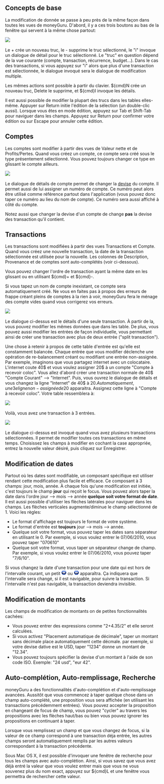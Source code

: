 Concepts de base
-----

La modification de donnée se passe à peu près de la même façon dans toutes les vues de moneyGuru. D'abord, il y a ces trois boutons au bas de la fenêtre qui servent à la même chose partout:

![](images/edition_buttons.png)

Le + crée un nouveau truc, le - supprime le truc sélectionné, le "i" invoque un dialogue de détail pour le truc sélectionné. Le "truc" en question dépend de la vue courante (compte, transaction, récurrence, budget...). Dans le cas des transactions, si vous appuyez sur "i" alors que plus d'une transaction est sélectionnée, le dialogue invoqué sera le dialogue de modification multiple.

Les mêmes actions sont possible à partir du clavier. ${cmd}N crée un nouveau truc, Delete le supprime, et ${cmd}I invoque les détails.

Il est aussi possible de modifier la plupart des trucs dans les tables elles-même. Appuyer sur Return initie l'édition de la sélection (un double-clic aussi). Lorsque vous êtes en mode édition, appuyez sur Tab et Shift-Tab pour naviguer dans les champs. Appuyez sur Return pour confirmer votre édition ou sur Escape pour annuler cette édition.

Comptes
-----

Les comptes sont modifier à partir des vues de Valeur nette et de Profits/Pertes. Quand vous créez un compte, ce compte sera créé sous le type présentement sélectionné. Vous pouvez toujours changer ce type en glissant le compte ailleurs.

![](images/edition_account_panel.png)

Le dialogue de détails de compte permet de changer la [devise](currencies.htm) du compte. Il permet aussi de lui assigner un numéro de compte. Ce numéro peut alors être utilisé comme référence partout dans l'application (vous pouvez donc taper ce numéro au lieu du nom de compte). Ce numéro sera aussi affiché à côté du compte.

Notez aussi que changer la devise d'un compte de change **pas** la devise des transaction qu'il contient.

Transactions
-----

Les transactions sont modifiées à partir des vues Transactions et Compte. Quand vous créez une nouvelle transaction, la date de la transaction sélectionnée est utilisée pour la nouvelle. Les colonnes de Description, Provenance et de comptes sont auto-complétés (voir ci-dessous).

Vous pouvez changer l'ordre de transaction ayant la même date en les glissant ou en utilisant ${cmd}+ et ${cmd}-.

Si vous tapez un nom de compte inexistant, ce compte sera automatiquement créé. Ne vous en faites pas à propos des erreurs de frappe créant pleins de comptes à la rien à voir, moneyGuru fera le ménage des compte vides quand vous corrigerez vos erreurs.

![](images/edition_transaction_panel.png)

Le dialogue ci-dessus est le détails d'une seule transaction. À partir de la, vous pouvez modifier les mêmes données que dans les table. De plus, vous pouvez aussi modifier les entrées de façon individuelle, vous permettant ainsi de créer une transaction avec plus de deux entrée ("split transaction").

Une chose à retenir à propos de cette table d'entrée est qu'elle est constamment balancée. Chaque entrée que vous modifier déclenche une opération de re-balancement créant ou modifiant une entrée non-assignée. Par exemple, imaginons que vous partagez internet avec un colocataire. L'internet coute 40$ et vous voulez assigner 20$ à un compte "Compte à recevoir coloc". Vous allez d'abord créer une transaction normale de 40$ "Compte Courant" --> "Internet". Puis, vous ouvrez le dialogue de détails et vous changez la ligne "Internet" de 40$ à 20$. Automatiquement, une 3e ligne non-assignée de 20$ apparaitra. Assignez cette ligne à "Compte à recevoir coloc". Votre table ressemblera à:

![](images/edition_three_way_split.png)

Voilà, vous avez une transaction à 3 entrées.

![](images/edition_mass_edition_panel.png)

Le dialogue ci-dessus est invoqué quand vous avez plusieurs transactions sélectionnées. Il permet de modifier toutes ces transactions en même temps. Choisissez les champs à modifier en cochant la case appropriée, entrez la nouvelle valeur désiré, puis cliquez sur Enregistrer.

Modification de dates
-----

Partout où les dates sont modifiable, un composant spécifique est utiliser rendant cette modification plus facile et efficace. Ce composant à 3 champs: jour, mois, année. À chaque fois qu'une modification est initiée, c'est toujours le champ **jour** qui reçoit le focus. Vous pouvez alors taper la date dans l'ordre jour --> mois --> année **quelque soit votre format de date**. Il est aussi possible d'utiliser les flèches latérales pour naviguer dans les champs. Les flèches verticales augmente/diminue le champ sélectionné de 1. Voici les règles:

* Le format d'affichage est toujours le format de votre système.
* Le format d'entrée est **toujours** jour --> mois --> année.
* Quelque soit votre format, vous pouvez taper les dates sans séparateur en utilisant le 0. Par exemple, si vous voulez entrer le 07/06/2010, vous pouvez taper "070610"
* Quelque soit votre format, vous taper un séparateur change de champ. Par exemple, si vous voulez entrer le 07/06/2010, vous pouvez taper "7/6/10".

Si vous changez la date d'une transaction pour une date qui est hors de l'intervalle courant, un petit ![](images/backward_16.png) ou ![](images/forward_16.png) apparaîtra. Ça indiquera que l'intervalle sera changé, si il est navigable, pour suivre la transaction. Si l'intervalle n'est pas navigable, la transaction deviendra invisible.

Modification de montants
-----

Les champs de modification de montants on de petites fonctionnalités cachées:

* Vous pouvez entrer des expressions comme "2+4.35/2" et elle seront calculées.
* Si vous activez "Placement automatique de décimale", taper un montant sans décimale place automatiquement cette décmale. par exemple, si votre devise dative est le USD, taper "1234" donne un montant de "12.34".
* Vous pouvez toujours spécifier la devise d'un montant à l'aide de son code ISO. Exemple: "24 usd", "eur 42".

Auto-complétion, Auto-remplissage, Recherche
-----

moneyGuru a des fonctionnalités d'auto-complétion et d'auto-remplissage avancées. Aussitôt que vous commencez à taper quelque chose dans un champ auto-complété, une proposition vous sera affichée (en utilisant les transactions précédemment entrées). Vous pouvez accepter la proposition en changeant de focus de champ, vous pouvez "cycler" au travers les propositions avec les flèches haut/bas ou bien vous pouvez ignorer les propositions en continuant à taper.

Lorsque vous remplissez un champ et que vous changez de focus, si la valeur de ce champ correspond à une transaction déja entrée, les autres champs seront automatiquement remplis par les autres valeurs correspondant à la transaction précédente.

Sous Mac OS X, il est possible d'invoquer une fenêtre de recherche pour tous les champs avec auto-complétion. Ainsi, si vous savez que vous avez déjà entré la valeur que vous voulez entrer mais que vous ne vous souvenez plus du nom exact, appuyez sur ${cmd}L et une fenêtre vous permettra de rechercher cette valeur.